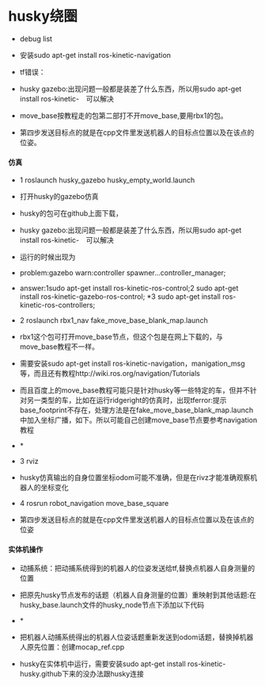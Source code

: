 # husky绕圈
- debug list
- 安装sudo apt-get install ros-kinetic-navigation
- tf错误：

- husky gazebo:出现问题一般都是装差了什么东西，所以用sudo apt-get install ros-kinetic-　可以解决

- move_base按教程走的包第二部打不开move_base,要用rbx1的包。

- 第四步发送目标点的就是在cpp文件里发送机器人的目标点位置以及在该点的位姿。

#### 仿真
- 1 roslaunch husky_gazebo husky_empty_world.launch 
- 打开husky的gazebo仿真
- husky的包可在github上面下载，
- husky gazebo:出现问题一般都是装差了什么东西，所以用sudo apt-get install ros-kinetic-　可以解决
- 运行的时候出现为
- problem:gazebo warn:controller spawner...controller_manager;
- answer:1sudo apt-get install ros-kinetic-ros-control;2 sudo apt-get install ros-kinetic-gazebo-ros-control; *3 sudo apt-get install ros-kinetic-ros-controllers;
- 2 roslaunch rbx1_nav fake_move_base_blank_map.launch 
- rbx1这个包可打开move_base节点，但这个包是在网上下载的，与move_base教程不一样。
- 需要安装sudo apt-get install ros-kinetic-navigation，manigation_msg等，而且还有教程http://wiki.ros.org/navigation/Tutorials
- 而且百度上的move_base教程可能只是针对husky等一些特定的车，但并不针对另一类型的车，比如在运行ridgeright的仿真时，出现tferror:提示base_footprint不存在，处理方法是在fake_move_base_blank_map.launch中加入坐标广播，如下。所以可能自己创建move_base节点要参考navigation教程
- *<node pkg="tf" type="static_transform_publisher" name="base_footprint_to_base_link" args="0.0 0.0 0.0 0 0 0.0 /base_link /base_footprint 100"/>

- 3 rviz 
- husky仿真输出的自身位置坐标odom可能不准确，但是在rivz才能准确观察机器人的坐标变化
- 4 rosrun robot_navigation move_base_square
- 第四步发送目标点的就是在cpp文件里发送机器人的目标点位置以及在该点的位姿

#### 实体机操作
- 动捕系统：把动捕系统得到的机器人的位姿发送给tf,替换点机器人自身测量的位置
- 把原先husky节点发布的话题（机器人自身测量的位置）重映射到其他话题:在husky_base.launch文件的husky_node节点下添加以下代码 
- *<remap from="husky_velocity_controller/odom" to="tim"/>
- 把机器人动捕系统得出的机器人位姿话题重新发送到odom话题，替换掉机器人原先位置：创建mocap_ref.cpp

- husky在实体机中运行，需要安装sudo apt-get install ros-kinetic-husky.github下来的没办法跟husky连接
